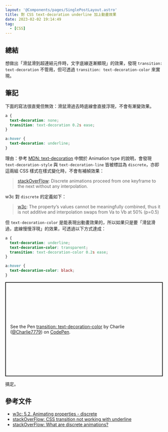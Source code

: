 ```yaml
---
layout: '@Components/pages/SinglePostLayout.astro'
title: 對 CSS text-decoration underline 加上動畫效果
date: 2023-02-02 19:14:49
tag:
  - [CSS]
---
```


## 總結

想做出「滑鼠滑到超連結元件時，文字底線逐漸顯現」的效果，發現 `transition: text-decoration` 不管用，但可透過 `transition: text-decoration-color` 來實現。

## 筆記

下面的寫法很直覺但無效：滑鼠滑過去時底線會直接浮現，不會有漸變效果。

```css
a {
  text-decoration: none;
  transition: text-decoration 0.2s ease;
}

a:hover {
  text-decoration: underline;
}
```

理由：參考 [MDN: text-decoration](https://developer.mozilla.org/en-US/docs/Web/CSS/text-decoration) 中關於 Animation type 的說明，會發現 `text-decoration-style` 與 `text-decoration-line` 皆被標註為 `discrete`，亦即這兩組 CSS 樣式在樣式變化時，不會有補幀效果：

> [stackOverFlow](https://stackoverflow.com/questions/44510663/what-are-discrete-animations): Discrete animations proceed from one keyframe to the next without any interpolation.

w3c 對 `discrete` 的定義如下：

> [w3c](https://www.w3.org/TR/web-animations-1/#discrete): The property’s values cannot be meaningfully combined, thus it is not additive and interpolation swaps from Va to Vb at 50% (p=0.5)

但 `text-decoration-color` 是能表現出動畫效果的，所以如果只是要「滑鼠滑過，底線慢慢浮現」的效果，可透過以下方式達成：

```css
a {
  text-decoration: underline;
  text-decoration-color: transparent;
  transition: text-decoration-color 0.2s ease;
}

a:hover {
  text-decoration-color: black;
}
```

<p class="codepen" data-height="300" data-theme-id="dark" data-default-tab="css,result" data-slug-hash="OJwrypv" data-user="Charlie7779" style="height: 300px; box-sizing: border-box; display: flex; align-items: center; justify-content: center; border: 2px solid; margin: 1em 0; padding: 1em;">
  <span>See the Pen <a href="https://codepen.io/Charlie7779/pen/OJwrypv">
  transition: text-decoration-color</a> by Charlie (<a href="https://codepen.io/Charlie7779">@Charlie7779</a>)
  on <a href="https://codepen.io">CodePen</a>.</span>
</p>
<script async src="https://cpwebassets.codepen.io/assets/embed/ei.js"></script>

搞定。

## 參考文件

- [w3c: 5.2. Animating properties - discrete](https://www.w3.org/TR/web-animations-1/#discrete)
- [stackOverFlow: CSS transition not working with underline](https://stackoverflow.com/questions/30352431/css-transition-not-working-with-underline)
- [stackOverFlow: What are discrete animations?](https://stackoverflow.com/questions/44510663/what-are-discrete-animations)
